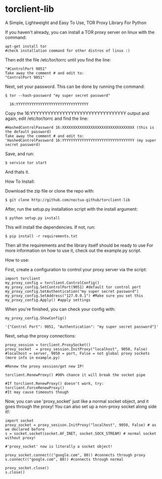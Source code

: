 # torclient-lib
A Simple, Lightweight and Easy To Use, TOR Proxy Library For Python

If you haven't already, you can install a TOR proxy server on linux with the command:
   
    apt-get install tor
    #check installation command for other distros of linux :)

Then edit the file /etc/tor/torrc until you find the line:
    
    "#ControlPort 9051"
    Take away the comment # and edit to:
    "ControlPort 9051"
    
Next, set your password. This can be done by running the command:

    $ tor --hash-password "my super secret password"
      
      16:YYYYYYYYYYYYYYYYYYYYYYYYYYYYYYYYY
     
Copy the 16:YYYYYYYYYYYYYYYYYYYYYYYYYYYYYYYYY output and again, edit /etc/tor/torrc and find the line:

    #HashedControlPassword 16:XXXXXXXXXXXXXXXXXXXXXXXXXXXXXXXXX (this is the default password)
    Take away the comment # and edit to:
    'HashedControlPassword 16:YYYYYYYYYYYYYYYYYYYYYYYYYYYYYYYYY (my super secret password)
    
Save, and run:

    $ service tor start

And thats it.


    
How To Install:

Download the zip file or clone the repo with:

    $ git clone http://github.com/noctua-github/torclient-lib

After, run the setup.py installation script with the install argument:

    $ python setup.py install
    
This will install the dependencies. If not, run:
 
    $ pip install -r requirements.txt
    
Then all the requirements and the library itself should be ready to use
For more information on how to use it, check out the example.py script.

How to use:

First, create a configuration to control your proxy server via the script:

    import torclient
    my_proxy_config = torclient.ControlConfig()
    my_proxy_config.SetControlPort(9051) #default tor control port
    my_proxy_config.SetAuthentication("my super secret password")
    my_proxy_config.SetAddress("127.0.0.1") #Make sure you set this
    my_proxy_config.Apply() #apply settings
    
When you're finished, you can check your config with:

    my_proxy_config.ShowConfig()
    
    '{"Control Port": 9051, "Authentication": "my super secret password"}'
    
Next, setup the proxy connections:

    proxy_session = torclient.ProxySocket()
    proxy_socket  = proxy_session.InitProxy("localhost", 9050, False) #localhost = server, 9050 = port, False = not global proxy sockets (more info in example.py)
    
    #Renew the proxy session/get new IP!
    
    torclient.RenewProxy() #90% chance it will break the socket pipe
    
    #If torclient.RenewProxy() doesn't work, try:
    torclient.ForceRenewProxy() 
    #It may cause timeouts though

Now, you can use 'proxy_socket' just like a normal socket object, and it goes through the proxy! You can also set up a non-proxy socket along side it!:

    import socket
    proxy_socket = proxy_sesison.InitProxy("localhost", 9050, False) # as we declared before
    s = socket.socket(socket.AF_INET, socket.SOCK_STREAM) # normal socket without proxy!
    
    #'proxy_socket' now is literally a socket object!
    
    proxy_socket.connect(("google.com", 80)) #connects through proxy
    s.connect(("google.com", 80)) #connects through normal
    
    proxy_socket.close()
    s.close()

